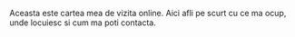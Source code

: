 Aceasta este cartea mea de vizita online. Aici afli pe scurt cu ce ma ocup, unde locuiesc si cum ma poti contacta.